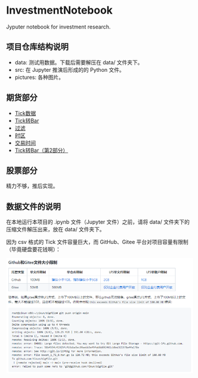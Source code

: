 # InvestmentNotebook

Jyputer notebook for investment research.


## 项目仓库结构说明

- data: 测试用数据。下载后需要解压在 data/ 文件夹下。
- src: 在 Jupyter 推演后形成的的 Python 文件。
- pictures: 各种图片。

## 期货部分

- [Tick数据](tick数据.ipynb)
- [Tick转Bar](tick转bar.ipynb)
- [过滤](过滤.ipynb)
- [时区](时区.ipynb)
- [交易时间](交易时间.ipynb)
- [Tick转Bar（第2部分）](tick转bar_第2部分.ipynb)


## 股票部分

精力不够，推后实现。

## 数据文件的说明

在本地运行本项目的 .ipynb 文件（Jupyter 文件）之前，请将 data/ 文件夹下的压缩文件解压出来，放在 data/ 文件夹下。

因为 csv 格式的 Tick 文件容量巨大，而 GitHub、Gitee 平台对项目容量有限制（毕竟硬盘要花钱啊）：

![平台对项目容量的限制](pictures/large_file.png)
